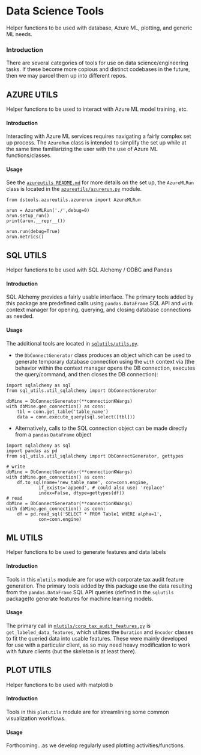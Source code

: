 # Data Science Tools
Helper functions to be used with database, Azure ML, plotting, and generic ML needs.

### Introduction
There are several categories of tools for use on data science/engineering tasks. If these become more copious and distinct codebases in the future, then we may parcel them up into different repos.



## AZURE UTILS 
Helper functions to be used to interact with Azure ML model training, etc.

#### Introduction
Interacting with Azure ML services requires navigating a fairly complex set up process. The `AzureRun` class is intended to simplify the set up while at the same time familiarizing the user with the use of Azure ML functions/classes.

#### Usage
See the [`azureutils README.md`](dstools/azureutils/README.md) for more details on the set up, the `AzureMLRun` class is located in the [`azureutils/azurerun.py`](./dstools/azureutils/azurerun.py) module.
```
from dstools.azureutils.azurerun import AzureMLRun

arun = AzureMLRun('./',debug=0)
arun.setup_run()
print(arun.__repr__())

arun.run(debug=True)
arun.metrics()
```

## SQL UTILS 
Helper functions to be used with SQL Alchemy / ODBC and Pandas

#### Introduction
SQL Alchemy provides a fairly usable interface. The primary tools added by this package are predefined calls using `pandas.DataFrame` SQL API and `with` context manager for opening, querying, and closing database connections as needed.

#### Usage
The additional tools are located in [`sqlutils/utils.py`](./dstools/sqlutils/util.py). 
    
- the `DbConnectGenerator` class produces an object which can be used to generate temporary database  connection using the `with` context via (the behavior within the context manager opens the DB connection, executes the query/command, and then closes the DB connection):
```
import sqlalchemy as sql
from sql_utils.util_sqlalchemy import DbConnectGenerator

dbMine = DbConnectGenerator(**connectionKWargs)
with dbMine.gen_connection() as conn:
    tbl = conn.get_table('table_name')
    data = conn.execute_query(sql.select([tbl]))
```

- Alternatively, calls to the SQL connection object can be made directly from a `pandas` `DataFrame` object

```
import sqlalchemy as sql
import pandas as pd
from sql_utils.util_sqlalchemy import DbConnectGenerator, gettypes

# write
dbMine = DbConnectGenerator(**connectionKWargs)
with dbMine.gen_connection() as conn:
    df.to_sql(name='new_table_name', con=conn.engine, 
            if_exists='append', # could also use: 'replace'
            index=False, dtype=gettypes(df))
# read
dbMine = DbConnectGenerator(**connectionKWargs)
with dbMine.gen_connection() as conn:
    df = pd.read_sql('SELECT * FROM Table1 WHERE alpha=1', 
            con=conn.engine)
```


## ML UTILS
Helper functions to be used to generate features and data labels

#### Introduction
Tools in this `mlutils` module are for use with corporate tax audit feature generation. The primary tools added by this package use the data resulting from the `pandas.DataFrame` SQL API queries (defined in the `sqlutils` package)to generate features for machine learning models.

#### Usage
The primary call in [`mlutils/corp_tax_audit_features.py`](./dstools/mlutils/corp_tax_audit_features.py) is `get_labeled_data_features`, which utilizes the `Duration` and `Encoder` classes to fit the queried data into usable features. These were mainly developed for use with a particular client, as so may need heavy modification to work with future clients (but the skeleton is at least there).


## PLOT UTILS
Helper functions to be used with matplotlib

#### Introduction
Tools in this `plotutils` module are for streamlining some common visualization workflows.

#### Usage
Forthcoming...as we develop regularly used plotting activities/functions.
